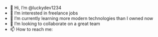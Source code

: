 - 👋 Hi, I’m @luckydev1234
- 👀 I’m interested in freelance jobs
- 🌱 I’m currently learning more modern technologies than I owned now
- 💞️ I’m looking to collaborate on a great team
- 📫 How to reach me: 

<!---
luckydev1234/luckydev1234 is a ✨ special ✨ repository because its `README.md` (this file) appears on your GitHub profile.
You can click the Preview link to take a look at your changes.
--->
